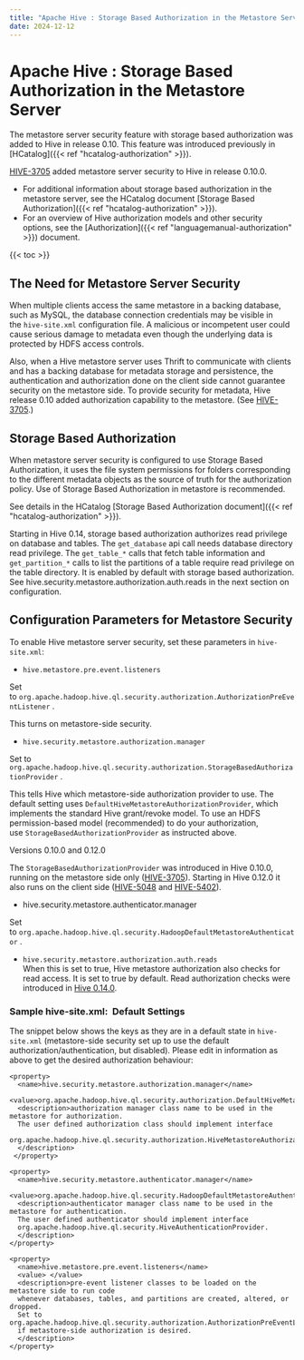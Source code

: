 ```yaml
---
title: "Apache Hive : Storage Based Authorization in the Metastore Server"
date: 2024-12-12
---
```


# Apache Hive : Storage Based Authorization in the Metastore Server

The metastore server security feature with storage based authorization was added to Hive in release 0.10. This feature was introduced previously in [HCatalog]({{< ref "hcatalog-authorization" >}}).

[HIVE-3705](https://issues.apache.org/jira/browse/HIVE-3705) added metastore server security to Hive in release 0.10.0.

* For additional information about storage based authorization in the metastore server, see the HCatalog document [Storage Based Authorization]({{< ref "hcatalog-authorization" >}}).
* For an overview of Hive authorization models and other security options, see the [Authorization]({{< ref "languagemanual-authorization" >}}) document.

{{< toc >}}

## The Need for Metastore Server Security

When multiple clients access the same metastore in a backing database, such as MySQL, the database connection credentials may be visible in the `hive-site.xml` configuration file. A malicious or incompetent user could cause serious damage to metadata even though the underlying data is protected by HDFS access controls.

Also, when a Hive metastore server uses Thrift to communicate with clients and has a backing database for metadata storage and persistence, the authentication and authorization done on the client side cannot guarantee security on the metastore side. To provide security for metadata, Hive release 0.10 added authorization capability to the metastore. (See [HIVE-3705](https://issues.apache.org/jira/browse/HIVE-3705).) 

## Storage Based Authorization

When metastore server security is configured to use Storage Based Authorization, it uses the file system permissions for folders corresponding to the different metadata objects as the source of truth for the authorization policy. Use of Storage Based Authorization in metastore is recommended.

See details in the HCatalog [Storage Based Authorization document]({{< ref "hcatalog-authorization" >}}).

Starting in Hive 0.14, storage based authorization authorizes read privilege on database and tables. The `get_database` api call needs database directory read privilege. The `get_table_*` calls that fetch table information and `get_partition_*` calls to list the partitions of a table require read privilege on the table directory. It is enabled by default with storage based authorization. See hive.security.metastore.authorization.auth.reads in the next section on configuration.

## Configuration Parameters for Metastore Security

To enable Hive metastore server security, set these parameters in `hive-site.xml`:

* `hive.metastore.pre.event.listeners`

Set to `org.apache.hadoop.hive.ql.security.authorization.AuthorizationPreEventListener` .

This turns on metastore-side security.
* `hive.security.metastore.authorization.manager`

Set to `org.apache.hadoop.hive.ql.security.authorization.StorageBasedAuthorizationProvider` .

This tells Hive which metastore-side authorization provider to use. The default setting uses `DefaultHiveMetastoreAuthorizationProvider`, which implements the standard Hive grant/revoke model. To use an HDFS permission-based model (recommended) to do your authorization, use `StorageBasedAuthorizationProvider` as instructed above.

Versions 0.10.0 and 0.12.0

The `StorageBasedAuthorizationProvider` was introduced in Hive 0.10.0, running on the metastore side only ([HIVE-3705](https://issues.apache.org/jira/browse/HIVE-3705)). Starting in Hive 0.12.0 it also runs on the client side ([HIVE-5048](https://issues.apache.org/jira/browse/HIVE-5048) and [HIVE-5402](https://issues.apache.org/jira/browse/HIVE-5402)).
* hive.security.metastore.authenticator.manager

Set to `org.apache.hadoop.hive.ql.security.HadoopDefaultMetastoreAuthenticator` .
* `hive.security.metastore.authorization.auth.reads`  
When this is set to true, Hive metastore authorization also checks for read access. It is set to true by default. Read authorization checks were introduced in [Hive 0.14.0](https://issues.apache.org/jira/browse/HIVE-8221).

### Sample hive-site.xml:  Default Settings

The snippet below shows the keys as they are in a default state in `hive-site.xml` (metastore-side security set up to use the default authorization/authentication, but disabled). Please edit in information as above to get the desired authorization behaviour:

```
<property>
  <name>hive.security.metastore.authorization.manager</name>
  <value>org.apache.hadoop.hive.ql.security.authorization.DefaultHiveMetastoreAuthorizationProvider</value>
  <description>authorization manager class name to be used in the metastore for authorization.
  The user defined authorization class should implement interface
  org.apache.hadoop.hive.ql.security.authorization.HiveMetastoreAuthorizationProvider.
  </description>
 </property>

<property>
  <name>hive.security.metastore.authenticator.manager</name>
  <value>org.apache.hadoop.hive.ql.security.HadoopDefaultMetastoreAuthenticator</value>
  <description>authenticator manager class name to be used in the metastore for authentication.
  The user defined authenticator should implement interface 
  org.apache.hadoop.hive.ql.security.HiveAuthenticationProvider.
  </description>
</property>

<property>
  <name>hive.metastore.pre.event.listeners</name>
  <value> </value>
  <description>pre-event listener classes to be loaded on the metastore side to run code
  whenever databases, tables, and partitions are created, altered, or dropped.
  Set to org.apache.hadoop.hive.ql.security.authorization.AuthorizationPreEventListener
  if metastore-side authorization is desired.
  </description>
</property>

```

 

 

